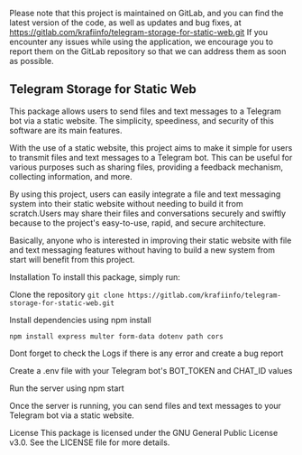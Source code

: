 Please note that this project is maintained on GitLab, and you can find the latest version of the code, as well as updates and bug fixes, at https://gitlab.com/krafiinfo/telegram-storage-for-static-web.git If you encounter any issues while using the application, we encourage you to report them on the GitLab repository so that we can address them as soon as possible.

## Telegram Storage for Static Web
This package allows users to send files and text messages to a Telegram bot via a static website. The simplicity, speediness, and security of this software are its main features.

With the use of a static website, this project aims to make it simple for users to transmit files and text messages to a Telegram bot.
This can be useful for various purposes such as sharing files, providing a feedback mechanism, collecting information, and more.

By using this project, users can easily integrate a file and text messaging system into their static website without needing to build it from scratch.Users may share their files and conversations securely and swiftly because to the project's easy-to-use, rapid, and secure architecture.

Basically, anyone who is interested in improving their static website with file and text messaging features without having to build a new system from start will benefit from this project.

Installation
To install this package, simply run:

Clone the repository
`
git clone https://gitlab.com/krafiinfo/telegram-storage-for-static-web.git
`

Install dependencies using npm install


`
npm install express multer form-data dotenv path cors
`

Dont forget to check the Logs if there is any error and create a bug report 

Create a .env file with your Telegram bot's BOT_TOKEN and CHAT_ID values

Run the server using npm start

Once the server is running, you can send files and text messages to your Telegram bot via a static website.

License
This package is licensed under the GNU General Public License v3.0. See the LICENSE file for more details.
